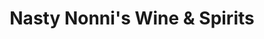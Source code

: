 ---
title: "Nasty Nonni's Wine & Spirits"
url: /saugus/nasty-nonnis-wine-and-spirits/
shop: alcohol
---